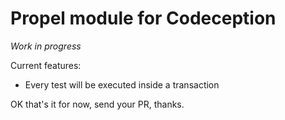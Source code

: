 # Propel module for Codeception

_Work in progress_

Current features:

- Every test will be executed inside a transaction

OK that's it for now, send your PR, thanks.